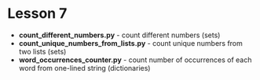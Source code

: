 # Lesson 7
+ __count_different_numbers.py__ - count different numbers (sets)
+ __count_unique_numbers_from_lists.py__ - count unique numbers from two lists (sets)
+ __word_occurrences_counter.py__ - count number of occurrences of each word from one-lined string (dictionaries)